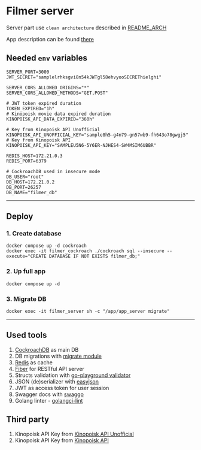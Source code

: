 # Filmer server

Server part use `clean architecture` described in [README_ARCH](./docs/README_ARCH.md)

App description can be found [there](./docs/README_APP.md)

## Needed `env` variables

```dotenv
SERVER_PORT=3000
JWT_SECRET="samplelrhksgvi8n54kJWTgl58ehvyooSECREThielghi"

SERVER_CORS_ALLOWED_ORIGINS="*"
SERVER_CORS_ALLOWED_METHODS="GET,POST"

# JWT token expired duration
TOKEN_EXPIRED="1h"
# Kinopoisk movie data expired duration
KINOPOISK_API_DATA_EXPIRED="360h"

# Key from Kinopoisk API Unofficial
KINOPOISK_API_UNOFFICIAL_KEY="sample8h5-g4n79-gn57wb9-fh643o78gwgj5"
# Key from Kinopoisk API
KINOPOISK_API_KEY="SAMPLEU5N6-5Y6ER-NJHES4-SW4MSIM6UBBR"

REDIS_HOST=172.21.0.3
REDIS_PORT=6379

# CockroachDB used in insecure mode
DB_USER="root"
DB_HOST=172.21.0.2
DB_PORT=26257
DB_NAME="filmer_db"

```

---

## Deploy

### 1. Create database

```shell
docker compose up -d cockroach
docker exec -it filmer_cockroach ./cockroach sql --insecure --execute="CREATE DATABASE IF NOT EXISTS filmer_db;"
```

### 2. Up full app

```shell
docker compose up -d
```

### 3. Migrate DB

```shell
docker exec -it filmer_server sh -c "/app/app_server migrate"
```

---

## Used tools

1. [CockroachDB](https://www.cockroachlabs.com/) as main DB
2. DB migrations with [migrate module](https://github.com/golang-migrate/migrate)
3. [Redis](https://github.com/redis/go-redis) as cache
4. [Fiber](https://docs.gofiber.io/) for RESTful API server
5. Structs validation with [go-playground validator](https://github.com/go-playground/validator)
6. JSON (de)serializer with [easyjson](https://github.com/mailru/easyjson)
7. JWT as access token for user session
8. Swagger docs with [swaggo](https://github.com/swaggo/swag)
9. Golang linter - [golangci-lint](https://golangci-lint.run/)

## Third party

1. Kinopoisk API Key from [Kinopoisk API Unofficial](https://kinopoiskapiunofficial.tech/)
2. Kinopoisk API Key from [Kinopoisk API](https://kinopoisk.dev//)
